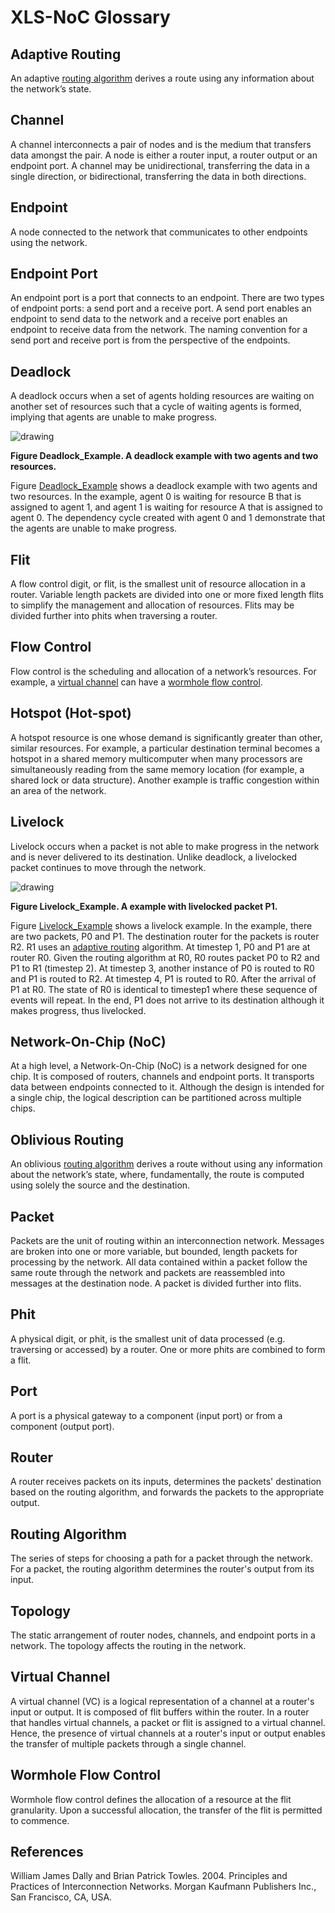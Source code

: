 # XLS-NoC Glossary

## Adaptive Routing<a id="adaptive_routing"></a>

An adaptive [routing algorithm](#routing_algorithm) derives a route using any
information about the network’s state.

## Channel

A channel interconnects a pair of nodes and is the medium that transfers data
amongst the pair. A node is either a router input, a router output or an
endpoint port. A channel may be unidirectional, transferring the data in a
single direction, or bidirectional, transferring the data in both directions.

## Endpoint

A node connected to the network that communicates to other endpoints using the
network.

## Endpoint Port

An endpoint port is a port that connects to an endpoint. There are two types of
endpoint ports: a send port and a receive port. A send port enables an endpoint
to send data to the network and a receive port enables an endpoint to receive
data from the network. The naming convention for a send port and receive port is
from the perspective of the endpoints.

## Deadlock

A deadlock occurs when a set of agents holding resources are waiting on another
set of resources such that a cycle of waiting agents is formed, implying that
agents are unable to make progress.

![drawing](./noc/deadlock.png)

**Figure Deadlock_Example<a id="deadlock_example"></a>. A deadlock example with
two agents and two resources.**

Figure [Deadlock_Example](#deadlock_example) shows a deadlock example with two
agents and two resources. In the example, agent 0 is waiting for resource B that
is assigned to agent 1, and agent 1 is waiting for resource A that is assigned
to agent 0. The dependency cycle created with agent 0 and 1 demonstrate that the
agents are unable to make progress.

## Flit

A flow control digit, or flit, is the smallest unit of resource allocation in a
router. Variable length packets are divided into one or more fixed length flits
to simplify the management and allocation of resources. Flits may be divided
further into phits when traversing a router.

## Flow Control

Flow control is the scheduling and allocation of a network’s resources. For
example, a [virtual channel](#virtual_channel) can have a
[wormhole flow control](#wormhole_flow_control).

## Hotspot (Hot-spot)

A hotspot resource is one whose demand is significantly greater than other,
similar resources. For example, a particular destination terminal becomes a
hotspot in a shared memory multicomputer when many processors are simultaneously
reading from the same memory location (for example, a shared lock or data
structure). Another example is traffic congestion within an area of the network.

## Livelock

Livelock occurs when a packet is not able to make progress in the network and is
never delivered to its destination. Unlike deadlock, a livelocked packet
continues to move through the network.

![drawing](./noc/livelock.png)

**Figure Livelock_Example<a id="livelock_example"></a>. A example with
livelocked packet P1.**

Figure [Livelock_Example](#livelock_example) shows a livelock example. In the
example, there are two packets, P0 and P1. The destination router for the
packets is router R2. R1 uses an [adaptive routing](#adaptive_routing)
algorithm. At timestep 1, P0 and P1 are at router R0. Given the routing
algorithm at R0, R0 routes packet P0 to R2 and P1 to R1 (timestep 2). At
timestep 3, another instance of P0 is routed to R0 and P1 is routed to R2. At
timestep 4, P1 is routed to R0. After the arrival of P1 at R0. The state of R0
is identical to timestep1 where these sequence of events will repeat. In the
end, P1 does not arrive to its destination although it makes progress, thus
livelocked.

## Network-On-Chip (NoC)

At a high level, a Network-On-Chip (NoC) is a network designed for one chip. It
is composed of routers, channels and endpoint ports. It transports data between
endpoints connected to it. Although the design is intended for a single chip,
the logical description can be partitioned across multiple chips.

## Oblivious Routing

An oblivious [routing algorithm](#routing_algorithm) derives a route without
using any information about the network’s state, where, fundamentally, the route
is computed using solely the source and the destination.

## Packet

Packets are the unit of routing within an interconnection network. Messages are
broken into one or more variable, but bounded, length packets for processing by
the network. All data contained within a packet follow the same route through
the network and packets are reassembled into messages at the destination node. A
packet is divided further into flits.

## Phit

A physical digit, or phit, is the smallest unit of data processed (e.g.
traversing or accessed) by a router. One or more phits are combined to form a
flit.

## Port

A port is a physical gateway to a component (input port) or from a component
(output port).

## Router

A router receives packets on its inputs, determines the packets' destination
based on the routing algorithm, and forwards the packets to the appropriate
output.

## Routing Algorithm<a id="routing_algorithm"></a>

The series of steps for choosing a path for a packet through the network. For a
packet, the routing algorithm determines the router's output from its input.

## Topology

The static arrangement of router nodes, channels, and endpoint ports in a
network. The topology affects the routing in the network.

## Virtual Channel<a id="virtual_channel"></a>

A virtual channel (VC) is a logical representation of a channel at a router's
input or output. It is composed of flit buffers within the router. In a router
that handles virtual channels, a packet or flit is assigned to a virtual
channel. Hence, the presence of virtual channels at a router's input or output
enables the transfer of multiple packets through a single channel.

## Wormhole Flow Control<a id="wormhole_flow_control"></a>

Wormhole flow control defines the allocation of a resource at the flit
granularity. Upon a successful allocation, the transfer of the flit is permitted
to commence.

## References

William James Dally and Brian Patrick Towles. 2004. Principles and Practices of
Interconnection Networks. Morgan Kaufmann Publishers Inc., San Francisco, CA,
USA.
